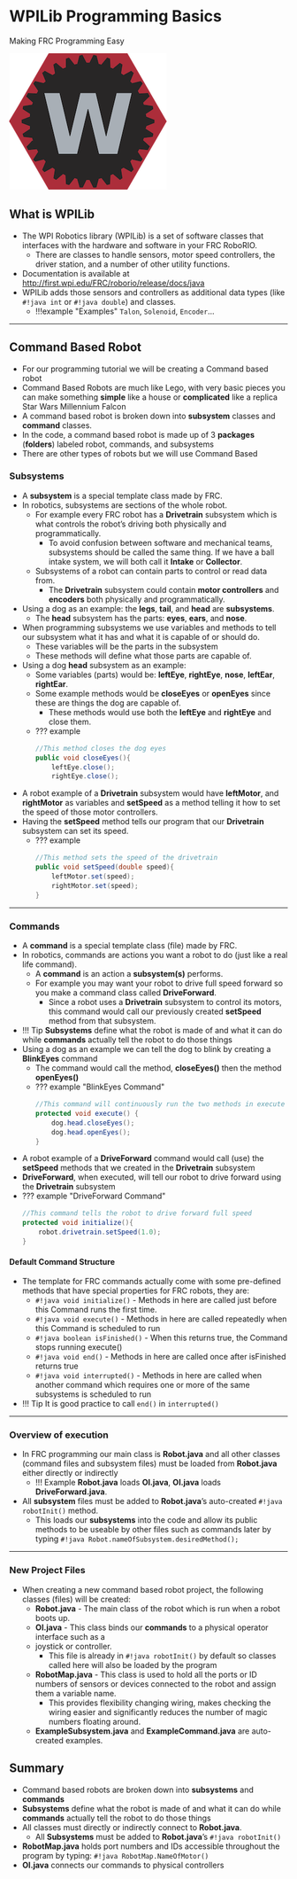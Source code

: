 # WPILib Programming Basics

Making FRC Programming Easy

![WPI Lib](../assets/images/logos/wpilib.png)

## What is WPILib

- The WPI Robotics library (WPILib) is a set of software classes that interfaces with the hardware and software in your FRC RoboRIO.
    - There are classes to handle sensors, motor speed controllers, the driver station, and a number of other utility functions.
- Documentation is available at <http://first.wpi.edu/FRC/roborio/release/docs/java>
- WPILib adds those sensors and controllers as additional data types (like `#!java int` or `#!java double`) and classes.
    - !!!example "Examples" 
  		`Talon`, `Solenoid`, `Encoder`...

***

## Command Based Robot

- For our programming tutorial we will be creating a Command based robot
- Command Based Robots are much like Lego, with very basic pieces you can make something **simple** like a house or **complicated** like a replica Star Wars Millennium Falcon
- A command based robot is broken down into **subsystem** classes and **command** classes.
- In the code, a command based robot is made up of 3 **packages** (**folders**) labeled robot, commands, and subsystems
- There are other types of robots but we will use Command Based

### Subsystems

- A **subsystem** is a special template class made by FRC. 
- In robotics, subsystems are sections of the whole robot.
    - For example every FRC robot has a **Drivetrain** subsystem which is what controls the robot’s driving both physically and programmatically.
        - To avoid confusion between software and mechanical teams, subsystems should be called the same thing. If we have a ball intake system, we will both call it **Intake** or **Collector**.
    - Subsystems of a robot can contain parts to control or read data from.
        - The **Drivetrain** subsystem could contain **motor controllers** and **encoders** both physically and programmatically.
- Using a dog as an example: the **legs**, **tail**, and **head** are **subsystems**.
    - The **head** subsystem has the parts: **eyes**, **ears**, and **nose**.
- When programming subsystems we use variables and methods to tell our subsystem what it has and what it is capable of or should do.
    - These variables will be the parts in the subsystem
    - These methods will define what those parts are capable of. 
- Using a dog **head** subsystem as an example:
    - Some variables (parts) would be: **leftEye**, **rightEye**, **nose**, **leftEar**, **rightEar**.
    - Some example methods would be **closeEyes** or **openEyes** since these are things the dog are capable of.
        - These methods would use both the **leftEye** and **rightEye** and close them.
    - ??? example
    	```java
    	//This method closes the dog eyes
        public void closeEyes(){
    		leftEye.close();
    		rightEye.close();
    	```
- A robot example of a **Drivetrain** subsystem would have **leftMotor**, and **rightMotor** as variables and **setSpeed** as a method telling it how to set the speed of those motor controllers.
- Having the **setSpeed** method tells our program that our **Drivetrain** subsystem can set its speed.
    - ??? example
    	```java
		//This method sets the speed of the drivetrain
		public void setSpeed(double speed){
			leftMotor.set(speed);
			rightMotor.set(speed);
		}
    	```

***

### Commands

- A **command** is a special template class (file) made by FRC.
- In robotics, commands are actions you want a robot to do (just like a real life command).
    - A **command** is an action a **subsystem(s)** performs.
    - For example you may want your robot to drive full speed forward so you make a command class called **DriveForward**.
        - Since a robot uses a **Drivetrain** subsystem to control its motors, this command would call our previously created **setSpeed** method from that subsystem.
- !!! Tip 
	**Subsystems** define what the robot is made of and what it can do while **commands** actually tell the robot to do those things
- Using a dog as an example we can tell the dog to blink by creating a **BlinkEyes** command
    - The command would call the method, **closeEyes()** then the method **openEyes()**
    - ??? example "BlinkEyes Command"
    	```java
		//This command will continuously run the two methods in execute
		protected void execute() {
        	dog.head.closeEyes();
        	dog.head.openEyes();
        }
    	```
- A robot example of a **DriveForward** command would call (use) the **setSpeed** methods that we created in the **Drivetrain** subsystem
- **DriveForward**, when executed, will tell our robot to drive forward using the **Drivetrain** subsystem
- ??? example "DriveForward Command"
  	```java
    //This command tells the robot to drive forward full speed
	protected void initialize(){
		robot.drivetrain.setSpeed(1.0);
	}
  	```

#### Default Command Structure

- The template for FRC commands actually come with some pre-defined methods that have special properties for FRC robots, they are:
    - `#!java void initialize()` - Methods in here are called just before this Command runs the first time.
    - `#!java void execute()` - Methods in here are called repeatedly when this Command is scheduled to run
    - `#!java boolean isFinished()` - When this returns true, the Command stops running execute() 
    - `#!java void end()` - Methods in here are called once after isFinished returns true
    - `#!java void interrupted()` - Methods in here are called when another command which requires one or more of the same subsystems is scheduled to run
- !!! Tip
	It is good practice to call `end()` in `interrupted()`

***

### Overview of execution

- In FRC programming our main class is **Robot.java** and all other classes (command files and subsystem files) must be loaded from **Robot.java** either directly or indirectly 
    - !!! Example
        **Robot.java** loads **OI.java**, **OI.java** loads **DriveForward.java**.
- All **subsystem** files must be added to **Robot.java**’s auto-created `#!java robotInit()` method.
    - This loads our **subsystems** into the code and allow its public methods to be useable by other files such as commands later by typing `#!java Robot.nameOfSubsystem.desiredMethod();`

***

### New Project Files

- When creating a new command based robot project, the following classes (files) will be created:
    - **Robot.java** - The main class of the robot which is run when a robot boots up. 
    - **OI.java** - This class binds our **commands** to a physical operator interface such as a
    - joystick or controller.
        - This file is already in `#!java robotInit()` by default so classes called here will also be loaded by the program
    - **RobotMap.java** - This class is used to hold all the ports or ID numbers of sensors or devices connected to the robot and assign them a variable name.
        - This provides flexibility changing wiring, makes checking the wiring easier and significantly reduces the number of magic numbers floating around.
    - **ExampleSubsystem.java** and **ExampleCommand.java** are auto-created examples.

## Summary

- Command based robots are broken down into **subsystems** and **commands**
- **Subsystems** define what the robot is made of and what it can do while **commands** actually tell the robot to do those things
- All classes must directly or indirectly connect to **Robot.java**.
    - All **Subsystems** must be added to **Robot.java**’s `#!java robotInit()` 
- **RobotMap.java** holds port numbers and IDs accessible throughout the program by typing: `#!java RobotMap.NameOfMotor()`
- **OI.java** connects our commands to physical controllers
